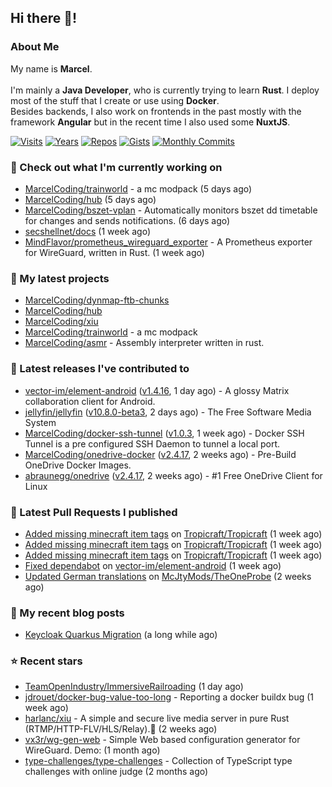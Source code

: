 ## Hi there 👋!




### About Me

My name is **Marcel**.
<br><br>
I'm mainly a **Java Developer**, who is currently trying to learn **Rust**. I deploy most of the stuff that I create or use using **Docker**.
<br>
Besides backends, I also work on frontends in the past mostly with the framework **Angular** but in the recent time I also used some **NuxtJS**. 

[![Visits](https://badges.pufler.dev/visits/MarcelCoding/MarcelCoding?style=flat-square&color=black&logo=github)](https://github.com/MarcelCoding)
[![Years](https://badges.pufler.dev/years/MarcelCoding?style=flat-square&color=black&logo=github)](https://github.com/MarcelCoding)
[![Repos](https://badges.pufler.dev/repos/MarcelCoding?style=flat-square&color=black&logo=github)](https://github.com/MarcelCoding?tab=repositories)
[![Gists](https://badges.pufler.dev/gists/MarcelCoding?style=flat-square&color=black&logo=github)](https://gist.github.com/MarcelCoding)
[![Monthly Commits](https://badges.pufler.dev/commits/monthly/MarcelCoding?style=flat-square&color=black&logo=github)](https://github.com/MarcelCoding)

### 👷 Check out what I'm currently working on

- [MarcelCoding/trainworld](https://github.com/MarcelCoding/trainworld) - a mc modpack (5 days ago)
- [MarcelCoding/hub](https://github.com/MarcelCoding/hub) (5 days ago)
- [MarcelCoding/bszet-vplan](https://github.com/MarcelCoding/bszet-vplan) - Automatically monitors bszet dd timetable for changes and sends notifications. (6 days ago)
- [secshellnet/docs](https://github.com/secshellnet/docs) (1 week ago)
- [MindFlavor/prometheus_wireguard_exporter](https://github.com/MindFlavor/prometheus_wireguard_exporter) - A Prometheus exporter for WireGuard, written in Rust. (1 week ago)

### 🌱 My latest projects

- [MarcelCoding/dynmap-ftb-chunks](https://github.com/MarcelCoding/dynmap-ftb-chunks)
- [MarcelCoding/hub](https://github.com/MarcelCoding/hub)
- [MarcelCoding/xiu](https://github.com/MarcelCoding/xiu)
- [MarcelCoding/trainworld](https://github.com/MarcelCoding/trainworld) - a mc modpack
- [MarcelCoding/asmr](https://github.com/MarcelCoding/asmr) - Assembly interpreter written in rust.

### 🔭 Latest releases I've contributed to

- [vector-im/element-android](https://github.com/vector-im/element-android) ([v1.4.16](https://github.com/vector-im/element-android/releases/tag/v1.4.16), 1 day ago) - A glossy Matrix collaboration client for Android.
- [jellyfin/jellyfin](https://github.com/jellyfin/jellyfin) ([v10.8.0-beta3](https://github.com/jellyfin/jellyfin/releases/tag/v10.8.0-beta3), 2 days ago) - The Free Software Media System
- [MarcelCoding/docker-ssh-tunnel](https://github.com/MarcelCoding/docker-ssh-tunnel) ([v1.0.3](https://github.com/MarcelCoding/docker-ssh-tunnel/releases/tag/v1.0.3), 1 week ago) - Docker SSH Tunnel is a pre configured SSH Daemon to tunnel a local port.
- [MarcelCoding/onedrive-docker](https://github.com/MarcelCoding/onedrive-docker) ([v2.4.17](https://github.com/MarcelCoding/onedrive-docker/releases/tag/v2.4.17), 2 weeks ago) - Pre-Build OneDrive Docker Images.
- [abraunegg/onedrive](https://github.com/abraunegg/onedrive) ([v2.4.17](https://github.com/abraunegg/onedrive/releases/tag/v2.4.17), 2 weeks ago) - #1 Free OneDrive Client for Linux

### 🔨 Latest Pull Requests I published

- [Added missing minecraft item tags](https://github.com/Tropicraft/Tropicraft/pull/438) on [Tropicraft/Tropicraft](https://github.com/Tropicraft/Tropicraft) (1 week ago)
- [Added missing minecraft item tags](https://github.com/Tropicraft/Tropicraft/pull/437) on [Tropicraft/Tropicraft](https://github.com/Tropicraft/Tropicraft) (1 week ago)
- [Added missing minecraft item tags](https://github.com/Tropicraft/Tropicraft/pull/436) on [Tropicraft/Tropicraft](https://github.com/Tropicraft/Tropicraft) (1 week ago)
- [Fixed dependabot](https://github.com/vector-im/element-android/pull/5966) on [vector-im/element-android](https://github.com/vector-im/element-android) (1 week ago)
- [Updated German translations](https://github.com/McJtyMods/TheOneProbe/pull/554) on [McJtyMods/TheOneProbe](https://github.com/McJtyMods/TheOneProbe) (2 weeks ago)

### 📜 My recent blog posts

- [Keycloak Quarkus Migration](https://m4rc3l.de/blog/keycloak-quarkus-migration) (a long while ago)

### ⭐ Recent stars

- [TeamOpenIndustry/ImmersiveRailroading](https://github.com/TeamOpenIndustry/ImmersiveRailroading) (1 day ago)
- [jdrouet/docker-bug-value-too-long](https://github.com/jdrouet/docker-bug-value-too-long) - Reporting a docker buildx bug (1 week ago)
- [harlanc/xiu](https://github.com/harlanc/xiu) - A simple and secure live media server in pure Rust (RTMP/HTTP-FLV/HLS/Relay).🦀 (2 weeks ago)
- [vx3r/wg-gen-web](https://github.com/vx3r/wg-gen-web) - Simple Web based configuration generator for WireGuard. Demo: (1 month ago)
- [type-challenges/type-challenges](https://github.com/type-challenges/type-challenges) - Collection of TypeScript type challenges with online judge (2 months ago)
